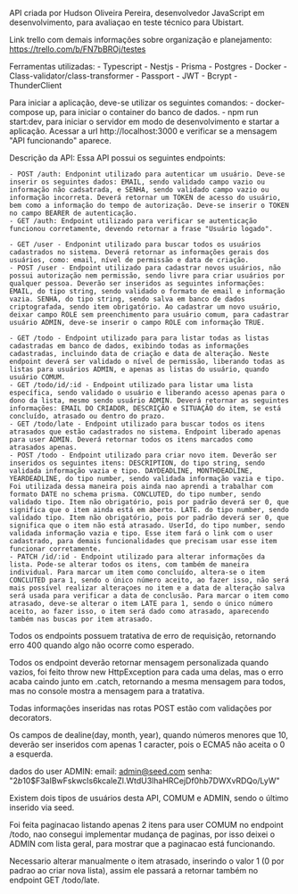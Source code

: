 API criada por Hudson Oliveira Pereira, desenvolvedor JavaScript em desenvolvimento, para avaliaçao en teste técnico para Ubistart.

Link trello com demais informações sobre organização e planejamento: https://trello.com/b/FN7bBROj/testes

Ferramentas utilizadas:
    - Typescript
    - Nestjs
    - Prisma
    - Postgres
    - Docker
    - Class-validator/class-transformer
    - Passport
    - JWT
    - Bcrypt
    - ThunderClient

Para iniciar a aplicação, deve-se utilizar os seguintes comandos:
    - docker-compose up, para iniciar o container do banco de dados.
    - npm run start:dev, para iniciar o servidor em modo de desenvolvimento e startar a aplicação.
    Acessar a url http://localhost:3000 e verificar se a mensagem "API funcionando" aparece.

Descrição da API:
Essa API possui os seguintes endpoints:

    - POST /auth: Endponint utilizado para autenticar um usuário. Deve-se inserir os seguintes dados: EMAIL, sendo validado campo vazio ou informação não cadsatrada, e SENHA, sendo validado campo vazio ou informação incorreta. Deverá retornar um TOKEN de acesso do usuário, bem como a informação do tempo de autorização. Deve-se inserir o TOKEN no campo BEARER de autenticação.
    - GET /auth: Endpoint utilizado para verificar se autenticação funcionou corretamente, devendo retornar a frase "Usuário logado".

    - GET /user - Endponint utilizado para buscar todos os usuários cadastrados no sistema. Deverá retornar as informações gerais dos usuários, como: email, nível de permissão e data de criação.
    - POST /user - Endpoint utilizado para cadastrar novos usuários, não possui autorização nem permissão, sendo livre para criar usuários por qualquer pessoa. Deverão ser inseridos as seguintes informações: EMAIL, do tipo string, sendo validado o formato de email e informação vazia. SENHA, do tipo string, sendo salva em banco de dados criptografada, sendo item obrigatório. Ao cadastrar um novo usuário, deixar campo ROLE sem preenchimento para usuário comum, para cadastrar usuário ADMIN, deve-se inserir o campo ROLE com informação TRUE.

    - GET /todo - Endpoint utilizado para para listar todas as listas cadastradas em banco de dados, exibindo todas as informações cadastradas, incluindo data de criação e data de alteração. Neste endpoint deverá ser validado o nível de permissão, liberando todas as listas para usuários ADMIN, e apenas as listas do usuário, quando usuário COMUM.
    - GET /todo/id/:id - Endpoint utilizado para listar uma lista específica, sendo validado o usuário e liberando acesso apenas para o dono da lista, mesmo sendo usuário ADMIN. Deverá retornar as seguintes informações: EMAIL DO CRIADOR, DESCRIÇÃO e SITUAÇÃO do item, se está concluído, atrasado ou dentro do prazo.
    - GET /todo/late - Endpoint utilizado para buscar todos os itens atrasados que estão cadastrados no sistema. Endpoint liberado apenas para user ADMIN. Deverá retornar todos os itens marcados como atrasados apenas.
    - POST /todo - Endpoint utilizado para criar novo item. Deverão ser inseridos os seguintes itens: DESCRIPTION, do tipo string, sendo validada informação vazia e tipo. DAYDEADLINE, MONTHDEADLINE, YEARDEADLINE, do tipo number, sendo validada informação vazia e tipo. Foi utilizada dessa maneira pois ainda nao aprendi a trabalhar com formato DATE no schema prisma. CONCLUTED, do tipo number, sendo validado tipo. Item não obrigatório, pois por padrão deverá ser 0, que significa que o item ainda está em aberto. LATE. do tipo number, sendo validado tipo. Item não obrigatório, pois por padrão deverá ser 0, que significa que o item não está atrasado. UserId, do tipo number, sendo validada informação vazia e tipo. Esse item fará o link com o user cadastrado, para demais funcionalidades que precisam usar esse item funcionar corretamente. 
    - PATCH /id/:id - Endpoint utilizado para alterar informações da lista. Pode-se alterar todos os itens, com também de maneira individual. Para marcar um item como concluído, altera-se o item CONCLUTED para 1, sendo o único número aceito, ao fazer isso, não será mais possível realizar alteraçoes no item e a data de alteração salva será usada para verificar a data de conclusão. Para marcar o item como atrasado, deve-se alterar o item LATE para 1, sendo o único número aceito, ao fazer isso, o item será dado como atrasado, aparecendo também nas buscas por item atrasado.

Todos os endpoints possuem tratativa de erro de requisição, retornando erro 400 quando algo não ocorre como esperado.

Todos os endpoint deverão retornar mensagem personalizada quando vazios, foi feito throw new HttpException para cada uma delas, mas o erro acaba caindo junto em .catch, retornando a mesma mensagem para todos, mas no console mostra a mensagem para a tratativa.

Todas informações inseridas nas rotas POST estão com validações por decorators.

Os campos de dealine(day, month, year), quando números menores que 10, deverão ser inseridos com apenas 1 caracter, pois o ECMA5 não aceita o 0 a esquerda.

dados do user ADMIN: 
    email: admin@seed.com
    senha: "$2b$10$F3aIBwFskwcls6kcaleZl.WtdU3lhaHRCejDf0hb7DWXvRDQo/LyW"

Existem dois tipos de usuários desta API, COMUM e ADMIN, sendo o último inserido via seed.

Foi feita paginacao listando apenas 2 itens para user COMUM no endpoint /todo, nao consegui implementar mudança de paginas, por isso deixei o ADMIN com lista geral, para mostrar que a paginacao está funcionando.

Necessario alterar manualmente o item atrasado, inserindo o valor 1 (0 por padrao ao criar nova lista), assim ele passará a retornar também no endpoint GET /todo/late.